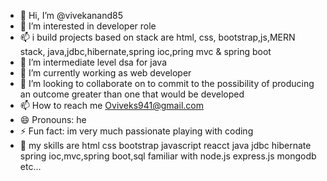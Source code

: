 - 👋 Hi, I’m @vivekanand85
- 👀 I’m interested in developer role
- 📫 i build projects based on stack are html, css, bootstrap,js,MERN stack, java,jdbc,hibernate,spring ioc,pring mvc & spring boot
- 🌱 I’m intermediate level dsa for java
- 🌱 I’m currently working as web developer
- 💞️ I’m looking to collaborate on to commit to the possibility of producing an outcome greater than one that would be developed
- 📫 How to reach me Oviveks941@gmail.com 
- 😄 Pronouns: he
- ⚡ Fun fact: im very much passionate playing with coding
- 👀 my skills are html css bootstrap javascript reacct java jdbc hibernate spring ioc,mvc,spring boot,sql familiar with node.js express.js mongodb etc...

<!---
vivekanand85/vivekanand85 is a ✨ special ✨ repository because its `README.md` (this file) appears on your GitHub profile.
You can click the Preview link to take a look at your changes.
--->
